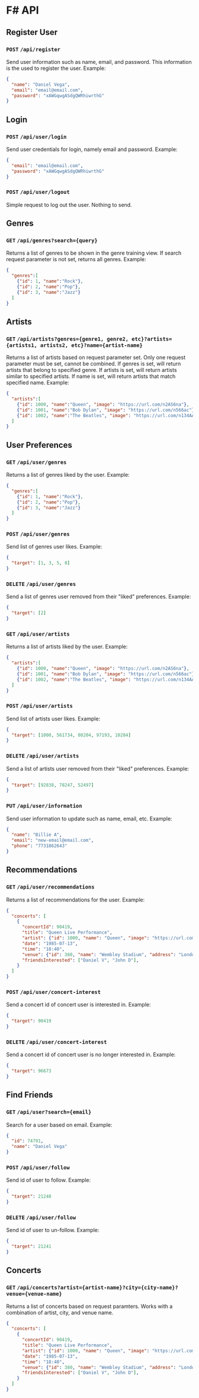 # F# API

## Register User
### ```POST``` ```/api/register```
  Send user information such as name, email, and password.
  This information is the used to register the user.
  Example:
  ```json
  {
    "name": "Daniel Vega",
    "email": "email@email.com",
    "password": "xAWGqwgASdgQWRhiwrthG"
  }
  ```

## Login
### ```POST``` ```/api/user/login```
  Send user credentials for login, namely email and password.
  Example:
  ```json
  {
    "email": "email@email.com",
    "password": "xAWGqwgASdgQWRhiwrthG"
  }
  ```

### ```POST``` ```/api/user/logout```
  Simple request to log out the user. Nothing to send.

## Genres
### ```GET``` ```/api/genres?search={query}```
  Returns a list of genres to be shown in the genre training view. If search request parameter is not set, returns all genres.
  Example:
  ```json
  {
    "genres":[
      {"id": 1, "name":"Rock"},
      {"id": 2, "name":"Pop"},
      {"id": 3, "name":"Jazz"}    
    ]
  }
  ```

## Artists
### ```GET``` ```/api/artists?genres={genre1, genre2, etc}?artists={artists1, artists2, etc}?name={artist-name}```
  Returns a list of artists based on request parameter set. Only one request parameter must be set, cannot be combined. If genres is set, will return artists that belong to specified genre. If artists is set, will return artists similar to specified artists. If name is set, will return artists that match specified name.
  Example:
  ```json
  {
    "artists":[
      {"id": 1000, "name":"Queen", "image": "https://url.com/n2AS6na"},
      {"id": 1001, "name":"Bob Dylan", "image": "https://url.com/n566ac"},
      {"id": 1002, "name":"The Beatles", "image": "https://url.com/n134AAS"}     
    ]
  }
  ```

## User Preferences
### ```GET``` ```/api/user/genres```
  Returns a list of genres liked by the user.
  Example:
  ```json
  {
    "genres":[
      {"id": 1, "name":"Rock"},
      {"id": 2, "name":"Pop"},
      {"id": 3, "name":"Jazz"}      
    ]
  }
  ```

### ```POST``` ```/api/user/genres```
  Send list of genres user likes.
  Example:
  ```json
  {
    "target": [1, 3, 5, 8]
  }
  ```

### ```DELETE``` ```/api/user/genres```
  Send a list of genres user removed from their "liked" preferences.
  Example:
  ```json
  {
    "target": [2]
  }
  ```

### ```GET``` ```/api/user/artists```
  Returns a list of artists liked by the user.
  Example:
  ```json
  {
    "artists":[
      {"id": 1000, "name":"Queen", "image": "https://url.com/n2AS6na"},
      {"id": 1001, "name":"Bob Dylan", "image": "https://url.com/n566ac"},
      {"id": 1002, "name":"The Beatles", "image": "https://url.com/n134AAS"}  
    ]
  }
  ```

### ```POST``` ```/api/user/artists```
  Send list of artists user likes.
  Example:
  ```json
  {
    "target": [1000, 561734, 80204, 97193, 10284]
  }
  ```

### ```DELETE``` ```/api/user/artists```
  Send a list of artists user removed from their "liked" preferences.
  Example:
  ```json
  {
    "target": [92838, 78247, 52497]
  }
  ```

### ```PUT``` ```/api/user/information```
  Send user information to update such as name, email, etc.
  Example:
  ```json
  {
    "name": "Billie A",
    "email": "new-email@email.com",
    "phone": "7731862643"
  }
  ```

## Recommendations
### ```GET``` ```/api/user/recommendations```
  Returns a list of recommendations for the user.
  Example:
  ```json
  {
    "concerts": [
      {
        "concertId": 90419,
        "title": "Queen Live Performance",
        "artist": {"id": 1000, "name": "Queen", "image": "https://url.com/n2AS6na"},
        "date": "1985-07-13",
        "time": "18:40",
        "venue": {"id": 380, "name": "Wembley Stadium", "address": "London HA9 0WS, UK"},
        "friendsInterested": ["Daniel V", "John D"],
      }
    ]
  }
  ```

### ```POST``` ```/api/user/concert-interest```
  Send a concert id of concert user is interested in.
  Example:
  ```json
  {
    "target": 90419
  }
  ```

### ```DELETE``` ```/api/user/concert-interest```
  Send a concert id of concert user is no longer interested in.
  Example:
  ```json
  {
    "target": 96673
  }
  ```

## Find Friends
### ```GET``` ```/api/user?search={email}```
  Search for a user based on email.
  Example:
  ```json
  {
    "id": 74791,
    "name": "Daniel Vega"
  }
  ```

### ```POST``` ```/api/user/follow```
  Send id of user to follow.
  Example: 
  ```json
  {
    "target": 21240
  }
  ```

### ```DELETE``` ```/api/user/follow```
  Send id of user to un-follow.
  Example: 
  ```json
  {
    "target": 21241
  }
  ```

## Concerts 
### ```GET``` ```/api/concerts?artist={artist-name}?city={city-name}?venue={venue-name}```
  Returns a list of concerts based on request paramters. Works with a combination of artist, city, and venue name. 
  ```json
  {
    "concerts": [
      {
        "concertId": 90419,
        "title": "Queen Live Performance",
        "artist": {"id": 1000, "name": "Queen", "image": "https://url.com/n2AS6na"},
        "date": "1985-07-13",
        "time": "18:40",
        "venue": {"id": 380, "name": "Wembley Stadium", "address": "London HA9 0WS, UK"},
        "friendsInterested": ["Daniel V", "John D"],
      }
    ]
  }
  ```
